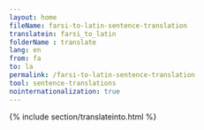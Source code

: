 ```yaml
---
layout: home
fileName: farsi-to-latin-sentence-translation
translatein: farsi_to_latin
folderName : translate
lang: en
from: fa
to: la
permalink: /farsi-to-latin-sentence-translation
tool: sentence-translations
nointernationalization: true
---
```

{% include section/translateinto.html %}
